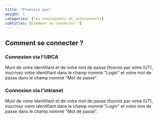 ```yaml
---
title: "Premiers pas"
weight: 1
categories: [les enseignants et intervenants]
subtitles: [Comment se connecter ?]  
---
```


## Comment se connecter ?

### Connexion via l'URCA

Muni de votre identifiant et de votre mot de passe (fournis par votre IUT), inscrivez votre identifiant dans le champ nommé "Login" et votre mot de passe dans le champ nommé "Mot de passe".

### Connexion via l'intranet

Muni de votre identifiant et de votre mot de passe (fournis par votre IUT), inscrivez votre identifiant dans le champ nommé "Login" et votre mot de passe dans le champ nommé "Mot de passe".

